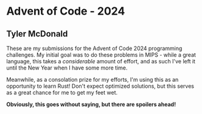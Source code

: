# Advent of Code - 2024
## Tyler McDonald
These are my submissions for the Advent of Code 2024 programming challenges. My initial goal was to do these problems in MIPS - while a great language, this takes a *considerable* amount of effort, and as such I've left it until the New Year when I have some more time.

Meanwhile, as a consolation prize for my efforts, I'm using this as an opportunity to learn Rust! Don't expect optimized solutions, but this serves as a great chance for me to get my feet wet.

**Obviously, this goes without saying, but there are spoilers ahead!**

